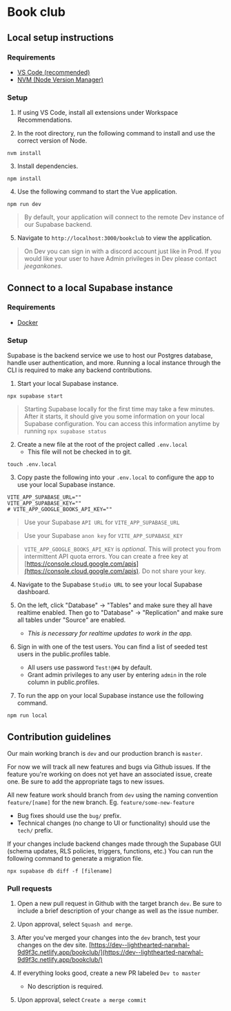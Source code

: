 # Book club

## Local setup instructions

### Requirements

-   [VS Code (recommended)](https://code.visualstudio.com/)
-   [NVM (Node Version Manager)](https://github.com/nvm-sh/nvm)

### Setup

1. If using VS Code, install all extensions under Workspace Recommendations.

2. In the root directory, run the following command to install and use the correct version of Node.

```
nvm install
```

3. Install dependencies.

```
npm install
```

4. Use the following command to start the Vue application.

```
npm run dev
```

> By default, your application will connect to the remote Dev instance of our Supabase backend.

5. Navigate to `http://localhost:3000/bookclub` to view the application.

> On Dev you can sign in with a discord account just like in Prod. If you would like your user to have Admin privileges in Dev please contact _jeegankones_.

## Connect to a local Supabase instance

### Requirements

-   [Docker](https://www.docker.com/)

### Setup

Supabase is the backend service we use to host our Postgres database, handle user authentication, and more. Running a local instance through the CLI is required to make any backend contributions.

1. Start your local Supabase instance.

```
npx supabase start
```

> Starting Supabase locally for the first time may take a few minutes. After it starts, it should give you some information on your local Supabase configuration. You can access this information anytime by running `npx supabase status`

2. Create a new file at the root of the project called `.env.local`
    - This file will not be checked in to git.

```
touch .env.local
```

3. Copy paste the following into your `.env.local` to configure the app to use your local Supabase instance.

```
VITE_APP_SUPABASE_URL=""
VITE_APP_SUPABASE_KEY=""
# VITE_APP_GOOGLE_BOOKS_API_KEY=""
```

> Use your Supabase `API URL` for `VITE_APP_SUPABASE_URL`

> Use your Supabase `anon key` for `VITE_APP_SUPABASE_KEY`

> `VITE_APP_GOOGLE_BOOKS_API_KEY` is _optional_. This will protect you from intermittent API quota errors. You can create a free key at [https://console.cloud.google.com/apis](https://console.cloud.google.com/apis). Do not share your key.

4. Navigate to the Supabase `Studio URL` to see your local Supabase dashboard.

5. On the left, click "Database" -> "Tables" and make sure they all have realtime enabled. Then go to "Database" -> "Replication" and make sure all tables under "Source" are enabled.

    - _This is necessary for realtime updates to work in the app._

6. Sign in with one of the test users. You can find a list of seeded test users in the public.profiles table.

    - All users use password `Test!@#4` by default.
    - Grant admin privileges to any user by entering `admin` in the role column in public.profiles.

7. To run the app on your local Supabase instance use the following command.

```
npm run local
```

## Contribution guidelines

Our main working branch is `dev` and our production branch is `master`.

For now we will track all new features and bugs via Github issues. If the feature you're working on does not yet have an associated issue, create one. Be sure to add the appropriate tags to new issues.

All new feature work should branch from `dev` using the naming convention `feature/[name]` for the new branch. Eg. `feature/some-new-feature`

-   Bug fixes should use the `bug/` prefix.
-   Technical changes (no change to UI or functionality) should use the `tech/` prefix.

If your changes include backend changes made through the Supabase GUI (schema updates, RLS policies, triggers, functions, etc.) You can run the following command to generate a migration file.

```
npx supabase db diff -f [filename]
```

### Pull requests

1. Open a new pull request in Github with the target branch `dev`. Be sure to include a brief description of your change as well as the issue number.

2. Upon approval, select `Squash and merge`.

3. After you've merged your changes into the `dev` branch, test your changes on the dev site.
   [https://dev--lighthearted-narwhal-9d9f3c.netlify.app/bookclub/](https://dev--lighthearted-narwhal-9d9f3c.netlify.app/bookclub/)

4. If everything looks good, create a new PR labeled `Dev to master`

    - No description is required.

5. Upon approval, select `Create a merge commit`
